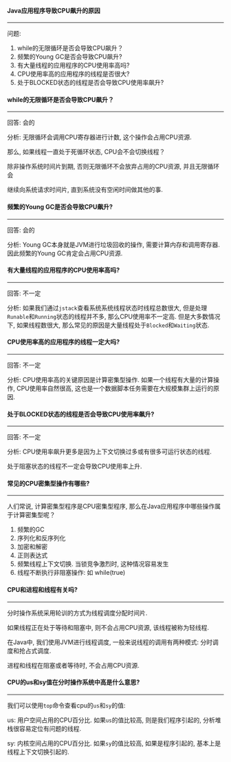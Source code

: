 #### Java应用程序导致CPU飙升的原因

---

问题:

1. while的无限循环是否会导致CPU飙升？
2. 频繁的Young GC是否会导致CPU飙升?
3. 有大量线程的应用程序的CPU使用率高吗?
4. CPU使用率高的应用程序的线程是否很大?
5. 处于BLOCKED状态的线程是否会导致CPU使用率飙升?



#### while的无限循环是否会导致CPU飙升？

---

回答: 会的

分析: 无限循环会调用CPU寄存器进行计数, 这个操作会占用CPU资源.

那么, 如果线程一直处于死循环状态, CPU会不会切换线程？

除非操作系统时间片到期, 否则无限循环不会放弃占用的CPU资源, 并且无限循环会

继续向系统请求时间片, 直到系统没有空闲时间做其他的事.



#### 频繁的Young GC是否会导致CPU飙升?

---

回答: 会的

分析: Young GC本身就是JVM进行垃圾回收的操作, 需要计算内存和调用寄存器. 因此频繁的Young GC肯定会占用CPU资源.



#### 有大量线程的应用程序的CPU使用率高吗?

---

回答: 不一定

分析: 如果我们通过`jstack`查看系统系统线程状态时线程总数很大, 但是处理`Runable`和`Running`状态的线程并不多, 那么CPU使用率不一定高. 但是大多数情况下, 如果线程数很大, 那么常见的原因是大量线程处于`Blocked`和`Waiting`状态.



#### CPU使用率高的应用程序的线程一定大吗?

---

回答: 不一定

分析: CPU使用率高的关键原因是计算密集型操作. 如果一个线程有大量的计算操作, CPU使用率自然很高, 这也是一个数据脚本任务需要在大规模集群上运行的原因.



#### 处于BLOCKED状态的线程是否会导致CPU使用率飙升?

---

回答: 不一定

分析: CPU使用率飙升更多是因为上下文切换过多或有很多可运行状态的线程.

处于阻塞状态的线程不一定会导致CPU使用率上升.







#### 常见的CPU密集型操作有哪些?

---

人们常说, 计算密集型程序是CPU密集型程序, 那么在Java应用程序中哪些操作属于计算密集型呢？

1. 频繁的GC
2. 序列化和反序列化
3. 加密和解密
4. 正则表达式
5. 频繁线程上下文切换. 当锁竞争激烈时, 这种情况容易发生
6. 线程不断执行非阻塞操作: 如 while(true)



#### CPU和进程和线程有关吗?

---

分时操作系统采用轮训的方式为线程调度分配时间片.

如果线程正在处于等待和阻塞中, 则不会占用CPU资源, 该线程被称为轻线程.

在Java中, 我们使用JVM进行线程调度, 一般来说线程的调用有两种模式: 分时调度和抢占式调度.

进程和线程在阻塞或者等待时, 不会占用CPU资源.



#### CPU的us和sy值在分时操作系统中高是什么意思?

---

我们可以使用`top`命令查看cpu的`us`和`sy`的值:

us: 用户空间占用的CPU百分比. 如果`us`的值比较高, 则是我们程序引起的, 分析堆栈很容易定位有问题的线程.

sy: 内核空间占用的CPU百分比. 如果`sy`的值比较高, 如果是程序引起的, 基本上是线程上下文切换引起的.



























